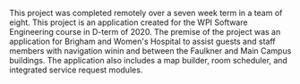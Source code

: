 This project was completed remotely over a seven week term in a team of eight. This project is an application created for the WPI Software Engineering course in D-term of 2020. The premise of the project was an application for Brigham and Women's Hospital to assist guests and staff members with navigation winin and between the Faulkner and Main Campus buildings. The application also includes a map builder, room scheduler, and integrated service request modules.
